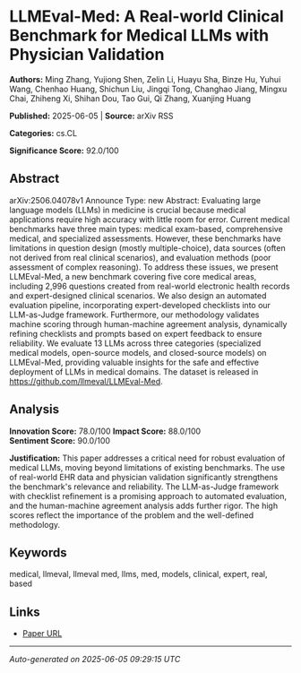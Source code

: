 # LLMEval-Med: A Real-world Clinical Benchmark for Medical LLMs with Physician Validation

**Authors:** Ming Zhang, Yujiong Shen, Zelin Li, Huayu Sha, Binze Hu, Yuhui Wang, Chenhao Huang, Shichun Liu, Jingqi Tong, Changhao Jiang, Mingxu Chai, Zhiheng Xi, Shihan Dou, Tao Gui, Qi Zhang, Xuanjing Huang

**Published:** 2025-06-05 | **Source:** arXiv RSS

**Categories:** cs.CL

**Significance Score:** 92.0/100

## Abstract

arXiv:2506.04078v1 Announce Type: new 
Abstract: Evaluating large language models (LLMs) in medicine is crucial because medical applications require high accuracy with little room for error. Current medical benchmarks have three main types: medical exam-based, comprehensive medical, and specialized assessments. However, these benchmarks have limitations in question design (mostly multiple-choice), data sources (often not derived from real clinical scenarios), and evaluation methods (poor assessment of complex reasoning). To address these issues, we present LLMEval-Med, a new benchmark covering five core medical areas, including 2,996 questions created from real-world electronic health records and expert-designed clinical scenarios. We also design an automated evaluation pipeline, incorporating expert-developed checklists into our LLM-as-Judge framework. Furthermore, our methodology validates machine scoring through human-machine agreement analysis, dynamically refining checklists and prompts based on expert feedback to ensure reliability. We evaluate 13 LLMs across three categories (specialized medical models, open-source models, and closed-source models) on LLMEval-Med, providing valuable insights for the safe and effective deployment of LLMs in medical domains. The dataset is released in https://github.com/llmeval/LLMEval-Med.

## Analysis

**Innovation Score:** 78.0/100
**Impact Score:** 88.0/100  
**Sentiment Score:** 90.0/100

**Justification:** This paper addresses a critical need for robust evaluation of medical LLMs, moving beyond limitations of existing benchmarks. The use of real-world EHR data and physician validation significantly strengthens the benchmark's relevance and reliability. The LLM-as-Judge framework with checklist refinement is a promising approach to automated evaluation, and the human-machine agreement analysis adds further rigor. The high scores reflect the importance of the problem and the well-defined methodology.

## Keywords

medical, llmeval, llmeval med, llms, med, models, clinical, expert, real, based

## Links

- [Paper URL](https://arxiv.org/abs/2506.04078)

---
*Auto-generated on 2025-06-05 09:29:15 UTC*
